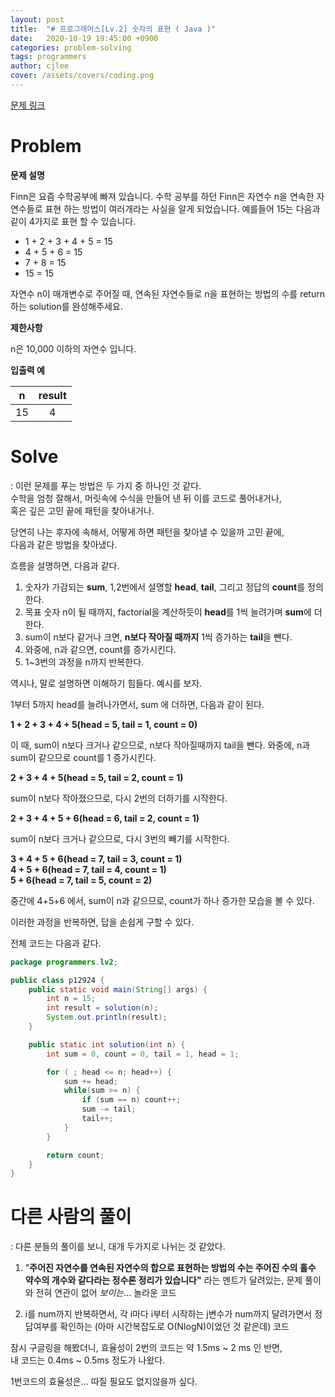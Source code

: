 ```yaml
---
layout: post
title:  "# 프로그래머스[Lv.2] 숫자의 표현 ( Java )"
date:   2020-10-19 19:45:00 +0900
categories: problem-solving
tags: programmers
author: cjlee
cover: /assets/covers/coding.png
---
```


[문제 링크](https://programmers.co.kr/learn/courses/30/lessons/12924)

# Problem
**문제 설명**

Finn은 요즘 수학공부에 빠져 있습니다. 수학 공부를 하던 Finn은 자연수 n을 연속한 자연수들로 표현 하는 방법이 여러개라는 사실을 알게 되었습니다. 예를들어 15는 다음과 같이 4가지로 표현 할 수 있습니다.

- 1 + 2 + 3 + 4 + 5 = 15
- 4 + 5 + 6 = 15
- 7 + 8 = 15
- 15 = 15


자연수 n이 매개변수로 주어질 때, 연속된 자연수들로 n을 표현하는 방법의 수를 return하는 solution를 완성해주세요.

**제한사항**

n은 10,000 이하의 자연수 입니다.

**입출력 예**  

|n|result|
|:--:|:--:|
|15|4|

# Solve
: 이런 문제를 푸는 방법은 두 가지 중 하나인 것 같다.  
수학을 엄청 잘해서, 머릿속에 수식을 만들어 낸 뒤 이를 코드로 풀어내거나,  
혹은 깊은 고민 끝에 패턴을 찾아내거나.

당연히 나는 후자에 속해서, 어떻게 하면 패턴을 찾아낼 수 있을까 고민 끝에,  
다음과 같은 방법을 찾아냈다.

흐름을 설명하면, 다음과 같다.

1. 숫자가 가감되는 **sum**, 1,2번에서 설명할 **head**, **tail**, 그리고 정답의 **count**를 정의한다.
2. 목표 숫자 n이 될 때까지, factorial을 계산하듯이 **head**를 1씩 늘려가며 **sum**에 더한다.
3. sum이 n보다 같거나 크면, **n보다 작아질 때까지** 1씩 증가하는 **tail**을 뺀다.
4. 와중에, n과 같으면, count를 증가시킨다.
5. 1~3번의 과정을 n까지 반복한다.

역시나, 말로 설명하면 이해하기 힘들다. 예시를 보자.

1부터 5까지 head를 늘려나가면서, sum 에 더하면, 다음과 같이 된다.

**1 + 2 + 3 + 4 + 5(head = 5, tail = 1, count = 0)**

이 때, sum이 n보다 크거나 같으므로, n보다 작아질때까지 tail을 뺀다.
와중에, n과 sum이 같으므로 count를 1 증가시킨다.

**2 + 3 + 4 + 5(head = 5, tail = 2, count = 1)**

sum이 n보다 작아졌으므로, 다시 2번의 더하기를 시작한다.

**2 + 3 + 4 + 5 + 6(head = 6, tail = 2, count = 1)**

sum이 n보다 크거나 같으므로, 다시 3번의 빼기를 시작한다.

**3 + 4 + 5 + 6(head = 7, tail = 3, count = 1)**    
**4 + 5 + 6(head = 7, tail = 4, count = 1)**  
**5 + 6(head = 7, tail = 5, count = 2)**  

중간에 4+5+6 에서, sum이 n과 같으므로, count가 하나 증가한 모습을 볼 수 있다.

이러한 과정을 반복하면, 답을 손쉽게 구할 수 있다.

전체 코드는 다음과 같다.

```java
package programmers.lv2;

public class p12924 {
    public static void main(String[] args) {
        int n = 15;
        int result = solution(n);
        System.out.println(result);
    }

    public static int solution(int n) {
        int sum = 0, count = 0, tail = 1, head = 1;

        for ( ; head <= n; head++) {
            sum += head;
            while(sum >= n) {
                if (sum == n) count++;
                sum -= tail;
                tail++;
            }
        }

        return count;
    }
}
```

# 다른 사람의 풀이
: 다른 분들의 풀이를 보니, 대개 두가지로 나뉘는 것 같았다.

1. "**주어진 자연수를 연속된 자연수의 합으로 표현하는 방법의 수는 주어진 수의 홀수 약수의 개수와 같다라는 정수론 정리가 있습니다"** 라는 멘트가 달려있는, 문제 풀이와 전혀 연관이 없어 *보이는*... 놀라운 코드

2. i를 num까지 반복하면서, 각 i마다 i부터 시작하는 j변수가 num까지 달려가면서 정답여부를 확인하는 (아마 시간복잡도로 O(NlogN)이었던 것 같은데) 코드

잠시 구글링을 해봤더니, 효율성이 2번의 코드는 약 1.5ms ~ 2 ms 인 반면,  
내 코드는 0.4ms ~ 0.5ms 정도가 나왔다. 

1번코드의 효율성은... 따질 필요도 없지않을까 싶다.
